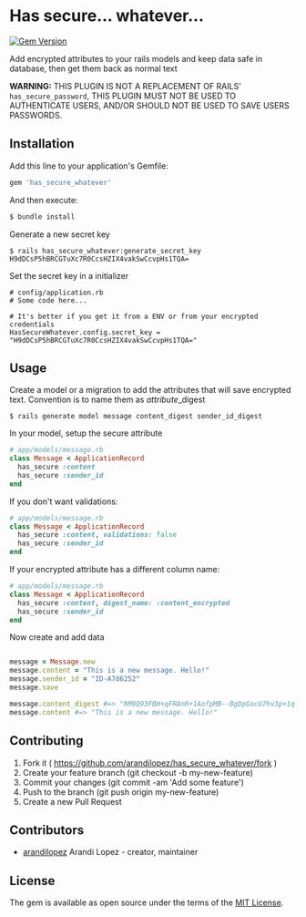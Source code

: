 # Has secure... whatever...

[![Gem Version](https://badge.fury.io/rb/has_secure_whatever.svg)](https://badge.fury.io/rb/has_secure_whatever)

Add encrypted attributes to your rails models and keep data safe in database, then get them back as normal text

**WARNING:** THIS PLUGIN IS NOT A REPLACEMENT OF RAILS' `has_secure_password`, THIS PLUGIN MUST NOT BE USED TO AUTHENTICATE USERS, AND/OR SHOULD NOT BE USED TO SAVE USERS PASSWORDS.

## Installation
Add this line to your application's Gemfile:

```ruby
gem 'has_secure_whatever'
```

And then execute:
```bash
$ bundle install
```

Generate a new secret key

```
$ rails has_secure_whatever:generate_secret_key
H9dDCsP5hBRCGTuXc7R0CcsHZIX4vakSwCcvpHs1TQA=
```

Set the secret key in a initializer

```
# config/application.rb
# Some code here...

# It's better if you get it from a ENV or from your encrypted credentials
HasSecureWhatever.config.secret_key = "H9dDCsP5hBRCGTuXc7R0CcsHZIX4vakSwCcvpHs1TQA="
```

## Usage

Create a model or a migration to add the attributes that will save encrypted text. Convention is to name them as *attribute*\_digest

```
$ rails generate model message content_digest sender_id_digest
```

In your model, setup the secure attribute

```ruby
# app/models/message.rb
class Message < ApplicationRecord
  has_secure :content
  has_secure :sender_id
end
```

If you don't want validations:

```ruby
# app/models/message.rb
class Message < ApplicationRecord
  has_secure :content, validations: false
  has_secure :sender_id
end
```

If your encrypted attribute has a different column name:

```ruby
# app/models/message.rb
class Message < ApplicationRecord
  has_secure :content, digest_name: :content_encrypted
  has_secure :sender_id
end
```

Now create and add data

```ruby

message = Message.new
message.content = "This is a new message. Hello!"
message.sender_id = "ID-A786252"
message.save

message.content_digest #=> "RM9Q93FBH+qFRAnR+1AofpMB--BgDpGocU7hv3p+1q--LonJLa5biV6rxFu3z/oJmg=="
message.content #=> "This is a new message. Hello!"
```

## Contributing

1. Fork it ( https://github.com/arandilopez/has_secure_whatever/fork )
2. Create your feature branch (git checkout -b my-new-feature)
3. Commit your changes (git commit -am 'Add some feature')
4. Push to the branch (git push origin my-new-feature)
5. Create a new Pull Request

## Contributors

- [arandilopez](https://github.com/arandilopez) Arandi Lopez - creator, maintainer

## License
The gem is available as open source under the terms of the [MIT License](https://opensource.org/licenses/MIT).
